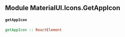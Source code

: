 ## Module MaterialUI.Icons.GetAppIcon

#### `getAppIcon`

``` purescript
getAppIcon :: ReactElement
```


